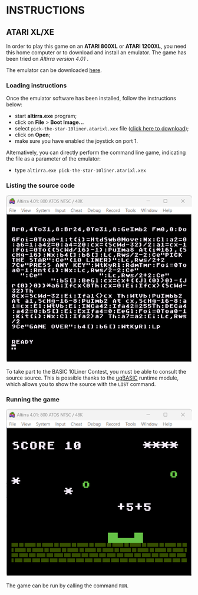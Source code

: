 # INSTRUCTIONS

## ATARI XL/XE

In order to play this game on an **ATARI 800XL** or **ATARI 1200XL**, you need this home computer or to download and install an emulator. The game has been tried on *Altirra version 4.01* .

The emulator can be downloaded [here](https://www.virtualdub.org/altirra.html).

### Loading instructions

Once the emulator software has been installed, follow the instructions below:
 - start **altirra.exe** program;
 - click on **File** > **Boot Image...**
 - select <code>pick-the-star-10liner.atarixl.xex</code> file ([click here to download](https://spotlessmind1975.itch.io/pick-the-star-10liner));
 - click on **Open**;
 - make sure you have enabled the joystick on port 1.

Alternatively, you can directly perform the command line game, indicating the file as a parameter of the emulator:
 - type <code>altirra.exe pick-the-star-10liner.atarixl.xex</code>

### Listing the source code

![example of source listing](../pictures/atari-listing.png)

To take part to the BASIC 10Liner Contest, you must be able to consult the source source. This is possible thanks to the [ugBASIC](https://ugbasic.iwashere.eu) runtime module, which allows you to show the source with the `LIST` command.

### Running the game

![example of running](../pictures/atari-game.png)

The game can be run by calling the command `RUN`.
